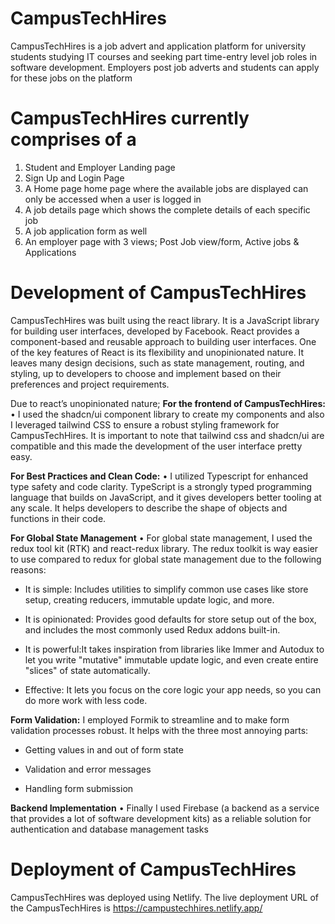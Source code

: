 # CampusTechHires

CampusTechHires is a job advert and application platform for university students studying IT courses and seeking part time-entry level job roles in software
development. Employers post job adverts and students can apply for these jobs on the platform

# CampusTechHires currently comprises of a

1. Student and Employer Landing page
2. Sign Up and Login Page
3. A Home page home page where the available jobs are displayed
   can only be accessed when a user is logged in
4. A job details page which shows the complete details of each
   specific job
5. A job application form as well
6. An employer page with 3 views; Post Job view/form, Active jobs &
   Applications

# Development of CampusTechHires

CampusTechHires was built using the react library. It is a JavaScript library for building user interfaces, developed by Facebook. React provides a component-based and reusable approach to building user interfaces. One of the key features of React is its flexibility and unopinionated nature. It leaves many design decisions, such as state management, routing, and styling, up to developers to choose and implement based on their preferences and project requirements.

Due to react’s unopinionated nature;
**For the frontend of CampusTechHires:**
• I used the shadcn/ui component library to create my components and also I leveraged tailwind CSS to ensure a robust styling framework for CampusTechHires. It is important to note that tailwind css and shadcn/ui are compatible and this made the development of the user interface pretty easy.

**For Best Practices and Clean Code:**
• I utilized Typescript for enhanced type safety and code clarity. TypeScript is a strongly typed programming language that builds on JavaScript, and it gives developers better tooling at any scale. It helps developers to describe the shape of objects and functions in their code.

**For Global State Management**
• For global state management, I used the redux tool kit (RTK) and react-redux library. The redux toolkit is way easier to use compared to redux for global state management due to the following reasons:

- It is simple: Includes utilities to simplify common use cases like store setup, creating reducers, immutable update logic, and more.

- It is opinionated: Provides good defaults for store setup out of the box, and includes the most commonly used Redux addons built-in.

- It is powerful:It takes inspiration from libraries like Immer and Autodux to let you write "mutative" immutable update logic, and even create entire "slices" of state automatically.

- Effective: It lets you focus on the core logic your app needs, so you can do more work with less code.

**Form Validation:**
I employed Formik to streamline and to make form validation processes robust. It helps with the three most annoying parts:

- Getting values in and out of form state

- Validation and error messages

- Handling form submission

**Backend Implementation**
• Finally I used Firebase (a backend as a service that provides a lot of
software development kits) as a reliable solution for authentication
and database management tasks

# Deployment of CampusTechHires

CampusTechHires was deployed using Netlify. The live deployment URL of the CampusTechHires is https://campustechhires.netlify.app/
